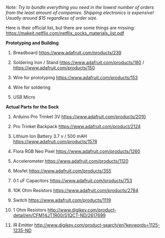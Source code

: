 <i>Note: Try to bundle everything you need in the lowest number of orders from the least amount of companies. Shipping electronics is expensive! Usually around $15 regardless of order size.</i>

Here is their official list, but there are some things are missing: https://makeit.netflix.com/netflix_socks_materials_list.pdf

<b>Prototyping and Building</b>

1. Breadboard
https://www.adafruit.com/products/239

2. Soldering Iron / Stand
https://www.adafruit.com/products/180 / https://www.adafruit.com/products/150

3. Wire for prototyping
https://www.adafruit.com/products/153

4. Wire for soldering

5. USB Micro

<b>Actual Parts for the Sock</b>

1. Arduino Pro Trinket 3V
https://www.adafruit.com/products/2010

2. Pro Trinket Backpack
https://www.adafruit.com/product/2124

3. Lithium Ion Battery 3.7 v / 500 mAH
https://www.adafruit.com/products/1578

4. Flora RGB Neo Pixel
https://www.adafruit.com/products/1260

5. Accelerometer
https://www.adafruit.com/products/1120

6. Mosfet
https://www.adafruit.com/products/355

7. 0.1 uF Capacitors
https://www.adafruit.com/products/753

8. 10K Ohm Resistors
https://www.adafruit.com/products/2784

9. Switch
https://www.adafruit.com/products/1119

10. 1 Ohm Resistors
http://www.digikey.com/product-detail/en/CFM14JT1R00/S1QCT-ND/2617699

11. IR Emitter
http://www.digikey.com/product-search/en?keywords=1125-1235-ND
